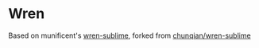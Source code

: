 # Wren

Based on munificent's [wren-sublime](https://github.com/munificent/wren-sublime), forked from [chunqian/wren-sublime](https://github.com/chunqian/wren-sublime)
